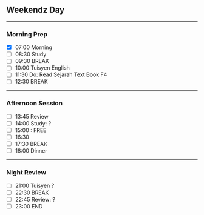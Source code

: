  ## Weekendz Day
---
### Morning Prep

- [x] 07:00 Morning
- [ ] 08:30 Study
- [ ] 09:30 BREAK
- [ ] 10:00 Tuisyen English
- [ ] 11:30 Do: Read Sejarah Text Book F4
- [ ] 12:30 BREAK
---
### Afternoon Session

- [ ] 13:45 Review
- [ ] 14:00 Study: ?
- [ ] 15:00 : FREE
- [ ] 16:30 
- [ ] 17:30 BREAK
- [ ] 18:00 Dinner
---
### Night Review

- [ ] 21:00 Tuisyen ?
- [ ] 22:30 BREAK
- [ ] 22:45 Review: ?
- [ ] 23:00 END